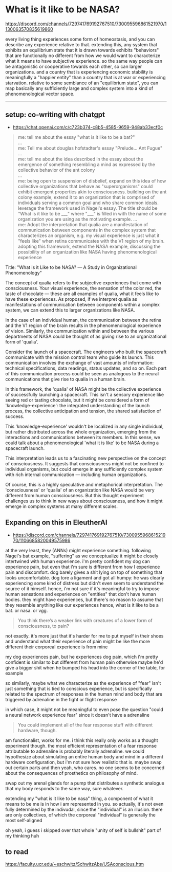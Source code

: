 # What is it like to be NASA?


https://discord.com/channels/729741769192767510/730095596861521970/1130063570835619860

every living thing experiences some form of homeostasis, and you can describe any experience relative to that.
extending this, any system that exhibits an equilibrium state that it is drawn towards exhibits "behaviors" that are functionally no different from how we would want to characterize what it means to have subjective experience.
so the same way people can be antagonistic or cooperative towards each other, so can larger organizations.
and a country that is experiencing economic stability is meaningfully a "happier entity" than a country that is at war or experiencing starvation.
relative to some semblance of an "equilibrium state", you can map basically any sufficiently large and complex system into a kind of phenomenological vector space. 


---

## setup: co-writing with chatgpt


* https://chat.openai.com/c/c723b374-c8b5-4585-9659-948ab33ecf0c

> me: tell me about the essay "what is it like to be a bat?"  
> ...  
> me: Tell me about douglas hofstadter's essay "Prelude... Ant Fugue"  
> ...  
> me: tell me about the idea described in the essay about the emergence of something resembling a mind as expressed by the collective behavior of the ant colony  
> ...  
> me: being open to suspension of disbelief, expand on this idea of how collective organizations that behave as "superorganisms" could exhibit emergent properties akin to consciousness. building on the ant colony example, extend it to an organization that is comprised of individuals serving a common goal and who share common ideals. leverage the framework used in Nagel's essay. The title should be "What is it like to be \_\_\_" where "\_\_\_" is filled in with the name of some organization you are using as the motivating example. 
> ...  
> me: Adopt the interpretation that qualia are a manifestation of communication between components in the complex system that characterizes an organism, e.g. my visual experience is just what it "feels like" when retina communicates with the V1 region of my brain. adopting this framework, extend the NASA example, discussing the possibility of an organization like NASA having phenomenological experience

Title: "What is it Like to be NASA? — A Study in Organizational Phenomenology"

The concept of qualia refers to the subjective experiences that come with consciousness. Your visual experience, the sensation of the color red, the taste of chocolate — these are all examples of qualia, what it feels like to have these experiences. As proposed, if we interpret qualia as manifestations of communication between components within a complex system, we can extend this to larger organizations like NASA.

In the case of an individual human, the communication between the retina and the V1 region of the brain results in the phenomenological experience of vision. Similarly, the communication within and between the various departments of NASA could be thought of as giving rise to an organizational form of 'qualia'.

Consider the launch of a spacecraft. The engineers who built the spacecraft communicate with the mission control team who guide its launch. This communication involves the exchange of vast amounts of information: technical specifications, data readings, status updates, and so on. Each part of this communication process could be seen as analogous to the neural communications that give rise to qualia in a human brain.

In this framework, the 'qualia' of NASA might be the collective experience of successfully launching a spacecraft. This isn't a sensory experience like seeing red or tasting chocolate, but it might be considered a form of 'knowledge-experience': the integrated understanding of the launch process, the collective anticipation and tension, the shared satisfaction of success.

This 'knowledge-experience' wouldn't be localized in any single individual, but rather distributed across the whole organization, emerging from the interactions and communications between its members. In this sense, we could talk about a phenomenological 'what it is like' to be NASA during a spacecraft launch.

This interpretation leads us to a fascinating new perspective on the concept of consciousness. It suggests that consciousness might not be confined to individual organisms, but could emerge in any sufficiently complex system with rich internal communication — including human organizations.

Of course, this is a highly speculative and metaphorical interpretation. The 'consciousness' or 'qualia' of an organization like NASA would be very different from human consciousness. But this thought experiment challenges us to think in new ways about consciousness, and how it might emerge in complex systems at many different scales.

## Expanding on this in EleutherAI

* https://discord.com/channels/729741769192767510/730095596861521970/1106685820049575986

at the very least, they (ANNs) might experience something. following Nagel's bat example, "suffering" as we conceptualize it might be closely intertwined with human experience. i'm pretty confident my dog can experience pain, but even that i'm sure is different from how I experience pain and discomfort. dog barely gives a shit lying on top of something that looks uncomfortable. dog tore a ligament and got all humpy: he was clearly experiencing some kind of distress but didn't even seem to understand the source of it himself.
hence, i'm not sure if it's meaningful to try to impose human sensations and experiences on "entities" that don't have human bodies. they might have experiences, but there's no reason to assume that they resemble anything like our experiences
hence, what is it like to be a bat. or nasa. or vgg.

> You think there’s a weaker link with creatures of a lower form of consciousness, to pain? 

not exactly. it's more just that it's harder for me to put myself in their shoes and understand what their experience of pain might be like the more different their corporeal experience is from mine

my dog experiences pain, but he experiences dog pain, which i'm pretty confident is similar to but different from human pain
otherwise maybe he'd give a bigger shit when he bumped his head into the corner of the table, for example

so similarly, maybe what we characterize as the experience of "fear" isn't just something that is tied to conscious experience, but is specifically related to the spectrum of responses in the human mind and body that are triggered by adrenaline in the fight or flight response

in which case, it might not be meaningful to even pose the question "could a neural network experience fear" since it doesn't have a adrenaline

> You could implement all of the fear response stuff with different hardware, though.

am functionalist, works for me. i think this really only works as a thought experiment though. the most efficient representation of a fear response attributable to adrenaline is probably literally adrenaline. we could hypothesize about simulating an entire human body and mind in a different hardware configuration, but i'm not sure how realistic that is. maybe swap out certain parts and then yeah, who cares. no one seems to be concerned about the consequences of prosthetics on philosophy of mind.

swap out my arenal glands for a pump that distributes a synthetic analogue that my body responds to the same way, sure whatever.

extending my "what is it like to be nasa" thing, a component of what it means to be me is in how i am represented in you. so actually, it's not even fully determined by the indivudal, since the "individual" is an illusion. there are only collectives, of which the corporeal "individual" is generally the most self-aligned

oh yeah, i guess i skipped over that whole "unity of self is bullshit" part of my thinking huh


## to read

https://faculty.ucr.edu/~eschwitz/SchwitzAbs/USAconscious.htm

